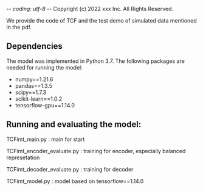 -*- coding: utf-8 -*-
Copyright (c) 2022 xxx Inc. All Rights Reserved.

We provide the code of TCF and the test demo of simulated data mentioned in the pdf.

## Dependencies

The model was implemented in Python 3.7. The following packages are needed for running the model:
- numpy==1.21.6
- pandas==1.3.5
- scipy==1.7.3
- scikit-learn==1.0.2
- tensorflow-gpu==1.14.0

## Running and evaluating the model:

TCFimt_main.py : main for start

TCFimt_encoder_evaluate.py : training for encoder, especially balanced represetation

TCFimt_decoder_evaluate.py : training for decoder

TCFimt_model.py : model based on tensorflow==1.14.0

